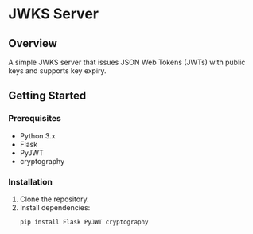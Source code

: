 # JWKS Server

## Overview
A simple JWKS server that issues JSON Web Tokens (JWTs) with public keys and supports key expiry.

## Getting Started
### Prerequisites
- Python 3.x
- Flask
- PyJWT
- cryptography

### Installation
1. Clone the repository.
2. Install dependencies:
   ```bash
   pip install Flask PyJWT cryptography

